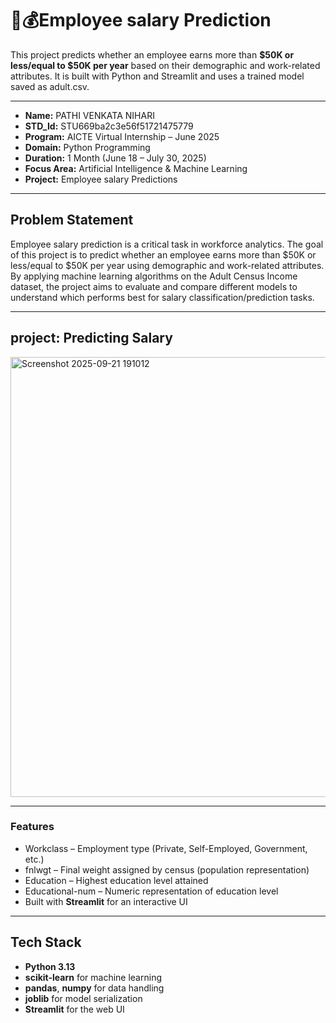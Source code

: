 #    💼💰Employee salary Prediction 

This project predicts whether an employee earns more than **$50K or less/equal to $50K per year** based on their demographic and work-related attributes. It is built with Python and Streamlit and uses a trained model saved as adult.csv.

---

- **Name:** PATHI VENKATA NIHARI
- **STD_Id:** STU669ba2c3e56f51721475779
- **Program:** AICTE Virtual Internship – June 2025
- **Domain:** Python Programming
- **Duration:** 1 Month (June 18 – July 30, 2025)
- **Focus Area:** Artificial Intelligence & Machine Learning 
- **Project:**  Employee salary Predictions

---

##  Problem Statement

Employee salary prediction is a critical task in workforce analytics. The goal of this project is to predict whether an employee earns more than $50K or less/equal to $50K per year using demographic and work-related attributes. By applying machine learning algorithms on the Adult Census Income dataset, the project aims to evaluate and compare different models to understand which performs best for salary classification/prediction tasks.

---


## project: Predicting Salary
<img width="1396" height="704" alt="Screenshot 2025-09-21 191012" src="https://github.com/user-attachments/assets/06067bed-7a61-480a-b2e1-842fdba70797" />

---

###  Features

- Workclass – Employment type (Private, Self-Employed, Government, etc.)
- fnlwgt – Final weight assigned by census (population representation)
- Education – Highest education level attained
- Educational-num – Numeric representation of education level
- Built with **Streamlit** for an interactive UI
---

##  Tech Stack

- **Python 3.13**
- **scikit-learn** for machine learning
- **pandas**, **numpy** for data handling
- **joblib** for model serialization
- **Streamlit** for the web UI
